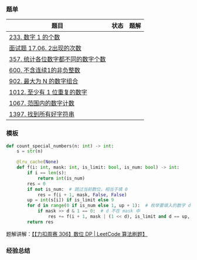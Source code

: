 
### 题单
| 题目 | 状态 | 题解 |
| --- | --- | --- |
| [233. 数字 1 的个数](https://leetcode.cn/problems/number-of-digit-one/)   |  | |
|[面试题 17.06. 2出现的次数](https://leetcode.cn/problems/number-of-2s-in-range-lcci/)  |||
|[357. 统计各位数字都不同的数字个数](https://leetcode.cn/problems/count-numbers-with-unique-digits/)  |||
|[600. 不含连续1的非负整数](https://leetcode.cn/problems/non-negative-integers-without-consecutive-ones/)  |||
|[902. 最大为 N 的数字组合](https://leetcode.cn/problems/numbers-at-most-n-given-digit-set/) |||
|[1012. 至少有 1 位重复的数字](https://leetcode.cn/problems/numbers-with-repeated-digits/)  |||
|[1067. 范围内的数字计数](https://leetcode.cn/problems/digit-count-in-range/)  |||
|[1397. 找到所有好字符串](https://leetcode.cn/problems/find-all-good-strings/)  |||


### 模板
```python
def count_special_numbers(n: int) -> int:
    s = str(n)

    @lru_cache(None)
    def f(i: int, mask: int, is_limit: bool, is_num: bool) -> int:
        if i == len(s):
            return int(is_num)
        res = 0
        if not is_num:  # 跳过当前数位，相当于填 0
            res = f(i + 1, mask, False, False)
        up = int(s[i]) if is_limit else 9
        for d in range(0 if is_num else 1, up + 1):  # 枚举要填入的数字 d
            if mask >> d & 1 == 0:  # d 不在 mask 中
                res += f(i + 1, mask | (1 << d), is_limit and d == up, True)
        return res
```
题解讲解：[【【力扣周赛 306】数位 DP  | LeetCode 算法刷题】 ](https://www.bilibili.com/video/BV1rS4y1s721?share_source=copy_web&vd_source=d0c4c77f2a523fd642e534d5a9456525)

### 经验总结






 





